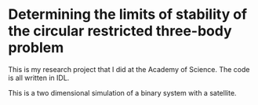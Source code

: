 # Determining the limits of stability of the circular restricted three-body problem
This is my research project that I did at the Academy of Science. The code is all written in IDL.

This is a two dimensional simulation of a binary system with a satellite.
